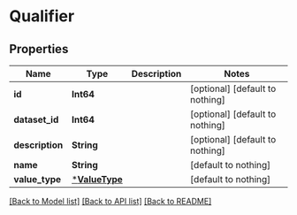 # Qualifier


## Properties
Name | Type | Description | Notes
------------ | ------------- | ------------- | -------------
**id** | **Int64** |  | [optional] [default to nothing]
**dataset_id** | **Int64** |  | [optional] [default to nothing]
**description** | **String** |  | [optional] [default to nothing]
**name** | **String** |  | [default to nothing]
**value_type** | [***ValueType**](ValueType.md) |  | [default to nothing]


[[Back to Model list]](../README.md#models) [[Back to API list]](../README.md#api-endpoints) [[Back to README]](../README.md)



